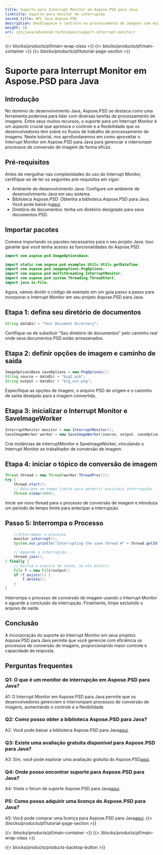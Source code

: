 ```yaml
---
title: Suporte para Interrupt Monitor em Aspose.PSD para Java
linktitle: Suporte para monitor de interrupção
second_title: API Java Aspose.PSD
description: Desbloqueie o controle no processamento de imagens com Aspose.PSD para Java. Aprenda a interromper processos para fluxos de trabalho flexíveis.
weight: 18
url: /pt/java/advanced-techniques/support-interrupt-monitor/
---
```


{{< blocks/products/pf/main-wrap-class >}}
{{< blocks/products/pf/main-container >}}
{{< blocks/products/pf/tutorial-page-section >}}

# Suporte para Interrupt Monitor em Aspose.PSD para Java

## Introdução

No domínio do desenvolvimento Java, Aspose.PSD se destaca como uma ferramenta poderosa para lidar com diversas tarefas de processamento de imagens. Entre seus muitos recursos, o suporte para um Interrupt Monitor é um aspecto crucial que aprimora o controle e a flexibilidade que os desenvolvedores têm sobre os fluxos de trabalho de processamento de imagens. Neste tutorial, nos aprofundaremos em como aproveitar o Interrupt Monitor em Aspose.PSD para Java para gerenciar e interromper processos de conversão de imagem de forma eficaz.

## Pré-requisitos

Antes de mergulhar nas complexidades do uso do Interrupt Monitor, certifique-se de ter os seguintes pré-requisitos em vigor:

- Ambiente de desenvolvimento Java: Configure um ambiente de desenvolvimento Java em seu sistema.
-  Biblioteca Aspose.PSD: Obtenha a biblioteca Aspose.PSD para Java. Você pode baixá-lo[aqui](https://releases.aspose.com/psd/java/).
- Diretório de documentos: tenha um diretório designado para seus documentos PSD.

## Importar pacotes

Comece importando os pacotes necessários para o seu projeto Java. Isso garante que você tenha acesso às funcionalidades do Aspose.PSD.

```java
import com.aspose.psd.ImageOptionsBase;

import static com.aspose.psd.examples.Utils.Utils.getDateTime;
import com.aspose.psd.imageoptions.PngOptions;
import com.aspose.psd.multithreading.InterruptMonitor;
import com.aspose.psd.system.Threading.ThreadStart;
import java.io.File;
```

Agora, vamos dividir o código de exemplo em um guia passo a passo para incorporar o Interrupt Monitor em seu projeto Aspose.PSD para Java.

## Etapa 1: defina seu diretório de documentos

```java
String dataDir = "Your Document Directory";
```

Certifique-se de substituir “Seu diretório de documentos” pelo caminho real onde seus documentos PSD estão armazenados.

## Etapa 2: definir opções de imagem e caminho de saída

```java
ImageOptionsBase saveOptions = new PngOptions();
String source = dataDir + "big2.psb";
String output = dataDir + "big_out.png";
```

Especifique as opções de imagem, o arquivo PSD de origem e o caminho de saída desejado para a imagem convertida.

## Etapa 3: inicializar o Interrupt Monitor e SaveImageWorker

```java
InterruptMonitor monitor = new InterruptMonitor();
SaveImageWorker worker = new SaveImageWorker(source, output, saveOptions, monitor);
```

Crie instâncias de InterruptMonitor e SaveImageWorker, vinculando o Interrupt Monitor ao trabalhador de conversão de imagem.

## Etapa 4: iniciar o tópico de conversão de imagem

```java
Thread thread = new Thread(worker.ThreadProc());
try {
    thread.start();
    // Adicione um tempo limite para permitir possíveis interrupções
    Thread.sleep(3000);
```

Inicie um novo thread para o processo de conversão de imagem e introduza um período de tempo limite para antecipar a interrupção.

## Passo 5: Interrompa o Processo

```java
    //Interromper o processo
    monitor.interrupt();
    System.out.println("Interrupting the save thread #" + thread.getId() + " at " + getDateTime().toString());

    // Aguarde a interrupção...
    thread.join();
} finally {
    // Exclua o arquivo de saída, se ele existir
    File f = new File(output);
    if (f.exists()) {
        f.delete();
    }
}
```

Interrompa o processo de conversão de imagem usando o Interrupt Monitor e aguarde a conclusão da interrupção. Finalmente, limpe excluindo o arquivo de saída.

## Conclusão

A incorporação do suporte ao Interrupt Monitor em seus projetos Aspose.PSD para Java permite que você gerencie com eficiência os processos de conversão de imagens, proporcionando maior controle e capacidade de resposta.

## Perguntas frequentes

### Q1: O que é um monitor de interrupção em Aspose.PSD para Java?

A1: O Interrupt Monitor em Aspose.PSD para Java permite que os desenvolvedores gerenciem e interrompam processos de conversão de imagens, aumentando o controle e a flexibilidade.

### Q2: Como posso obter a biblioteca Aspose.PSD para Java?

 A2: Você pode baixar a biblioteca Aspose.PSD para Java[aqui](https://releases.aspose.com/psd/java/).

### Q3: Existe uma avaliação gratuita disponível para Aspose.PSD para Java?

 A3: Sim, você pode explorar uma avaliação gratuita do Aspose.PSD[aqui](https://releases.aspose.com/).

### Q4: Onde posso encontrar suporte para Aspose.PSD para Java?

 A4: Visite o fórum de suporte Aspose.PSD para Java[aqui](https://forum.aspose.com/c/psd/34).

### P5: Como posso adquirir uma licença do Aspose.PSD para Java?

A5: Você pode comprar uma licença para Aspose.PSD para Java[aqui](https://purchase.aspose.com/buy).
{{< /blocks/products/pf/tutorial-page-section >}}

{{< /blocks/products/pf/main-container >}}
{{< /blocks/products/pf/main-wrap-class >}}

{{< blocks/products/products-backtop-button >}}
